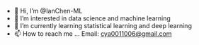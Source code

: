 - 👋 Hi, I’m @IanChen-ML
- 👀 I’m interested in data science and machine learning
- 🌱 I’m currently learning statistical learning and deep learning
- 📫 How to reach me ... Email: cya0011006@gmail.com

<!---
IanChen-ML/IanChen-ML is a ✨ special ✨ repository because its `README.md` (this file) appears on your GitHub profile.
You can click the Preview link to take a look at your changes.
--->

